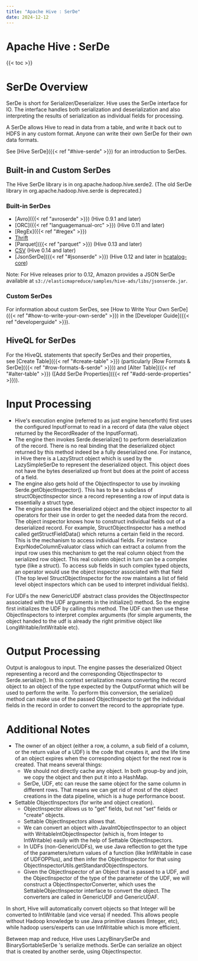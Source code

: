 ```yaml
---
title: "Apache Hive : SerDe"
date: 2024-12-12
---
```


# Apache Hive : SerDe

{{< toc >}}

# SerDe Overview

SerDe is short for Serializer/Deserializer. Hive uses the SerDe interface for IO. The interface handles both serialization and deserialization and also interpreting the results of serialization as individual fields for processing.

A SerDe allows Hive to read in data from a table, and write it back out to HDFS in any custom format. Anyone can write their own SerDe for their own data formats.

See [Hive SerDe]({{< ref "#hive-serde" >}}) for an introduction to SerDes.

## Built-in and Custom SerDes

The Hive SerDe library is in org.apache.hadoop.hive.serde2. (The old SerDe library in org.apache.hadoop.hive.serde is deprecated.)

### Built-in SerDes

* [Avro]({{< ref "avroserde" >}}) (Hive 0.9.1 and later)
* [ORC]({{< ref "languagemanual-orc" >}}) (Hive 0.11 and later)
* [RegEx]({{< ref "#regex" >}})
* [Thrift](http://thrift.apache.org/)
* [Parquet]({{< ref "parquet" >}}) (Hive 0.13 and later)
* [CSV](https://cwiki.apache.org/confluence/display/Hive/CSV+Serde) (Hive 0.14 and later)
* [JsonSerDe]({{< ref "#jsonserde" >}}) (Hive 0.12 and later in [hcatalog-core](https://github.com/apache/hive/blob/master/hcatalog/core/src/main/java/org/apache/hive/hcatalog/data/JsonSerDe.java))

Note: For Hive releases prior to 0.12, Amazon provides a JSON SerDe available at `s3://elasticmapreduce/samples/hive-ads/libs/jsonserde.jar`.

### Custom SerDes

For information about custom SerDes, see [How to Write Your Own SerDe]({{< ref "#how-to-write-your-own-serde" >}}) in the [Developer Guide]({{< ref "developerguide" >}}).

## HiveQL for SerDes

For the HiveQL statements that specify SerDes and their properties, see [Create Table]({{< ref "#create-table" >}}) (particularly [Row Formats & SerDe]({{< ref "#row-formats-&-serde" >}})) and [Alter Table]({{< ref "#alter-table" >}}) ([Add SerDe Properties]({{< ref "#add-serde-properties" >}})).

# Input Processing

* Hive's execution engine (referred to as just engine henceforth) first uses the configured InputFormat to read in a record of data (the value object returned by the RecordReader of the InputFormat).
* The engine then invokes Serde.deserialize() to perform deserialization of the record. There is no real binding that the deserialized object returned by this method indeed be a fully deserialized one. For instance, in Hive there is a LazyStruct object which is used by the LazySimpleSerDe to represent the deserialized object. This object does not have the bytes deserialized up front but does at the point of access of a field.
* The engine also gets hold of the ObjectInspector to use by invoking Serde.getObjectInspector(). This has to be a subclass of structObjectInspector since a record representing a row of input data is essentially a struct type.
* The engine passes the deserialized object and the object inspector to all operators for their use in order to get the needed data from the record. The object inspector knows how to construct individual fields out of a deserialized record. For example, StructObjectInspector has a method called getStructFieldData() which returns a certain field in the record. This is the mechanism to access individual fields. For instance ExprNodeColumnEvaluator class which can extract a column from the input row uses this mechanism to get the real column object from the serialized row object. This real column object in turn can be a complex type (like a struct). To access sub fields in such complex typed objects, an operator would use the object inspector associated with that field (The top level StructObjectInspector for the row maintains a list of field level object inspectors which can be used to interpret individual fields).

For UDFs the new GenericUDF abstract class provides the ObjectInspector associated with the UDF arguments in the initialize() method. So the engine first initializes the UDF by calling this method. The UDF can then use these ObjectInspectors to interpret complex arguments (for simple arguments, the object handed to the udf is already the right primitive object like LongWritable/IntWritable etc).

# Output Processing

Output is analogous to input. The engine passes the deserialized Object representing a record and the corresponding ObjectInspector to Serde.serialize(). In this context serialization means converting the record object to an object of the type expected by the OutputFormat which will be used to perform the write. To perform this conversion, the serialize() method can make use of the passed ObjectInspector to get the individual fields in the record in order to convert the record to the appropriate type.

# Additional Notes

* The owner of an object (either a row, a column, a sub field of a column, or the return value of a UDF) is the code that creates it, and the life time of an object expires when the corresponding object for the next row is created. That means several things:
	+ We should not directly cache any object. In both group-by and join, we copy the object and then put it into a HashMap.
	+ SerDe, UDF, etc can reuse the same object for the same column in different rows. That means we can get rid of most of the object creations in the data pipeline, which is a huge performance boost.
* Settable ObjectInspectors (for write and object creation).
	+ ObjectInspector allows us to "get" fields, but not "set" fields or "create" objects.
	+ Settable ObjectInspectors allows that.
	+ We can convert an object with JavaIntObjectInspector to an object with WritableIntObjectInspector (which is, from Integer to IntWritable) easily with the help of Settable ObjectInspectors.
	+ In UDFs (non-GenericUDFs), we use Java reflection to get the type of the parameters/return values of a function (like IntWritable in case of UDFOPPlus), and then infer the ObjectInspector for that using ObjectInspectorUtils.getStandardObjectInspectors.
	+ Given the ObjectInspector of an Object that is passed to a UDF, and the ObjectInspector of the type of the parameter of the UDF, we will construct a ObjectInspectorConverter, which uses the SettableObjectInspector interface to convert the object. The converters are called in GenericUDF and GenericUDAF.

In short, Hive will automatically convert objects so that Integer will be converted to IntWritable (and vice versa) if needed. This allows people without Hadoop knowledge to use Java primitive classes (Integer, etc), while hadoop users/experts can use IntWritable which is more efficient.

Between map and reduce, Hive uses LazyBinarySerDe and BinarySortableSerDe 's serialize methods. SerDe can serialize an object that is created by another serde, using ObjectInspector.

